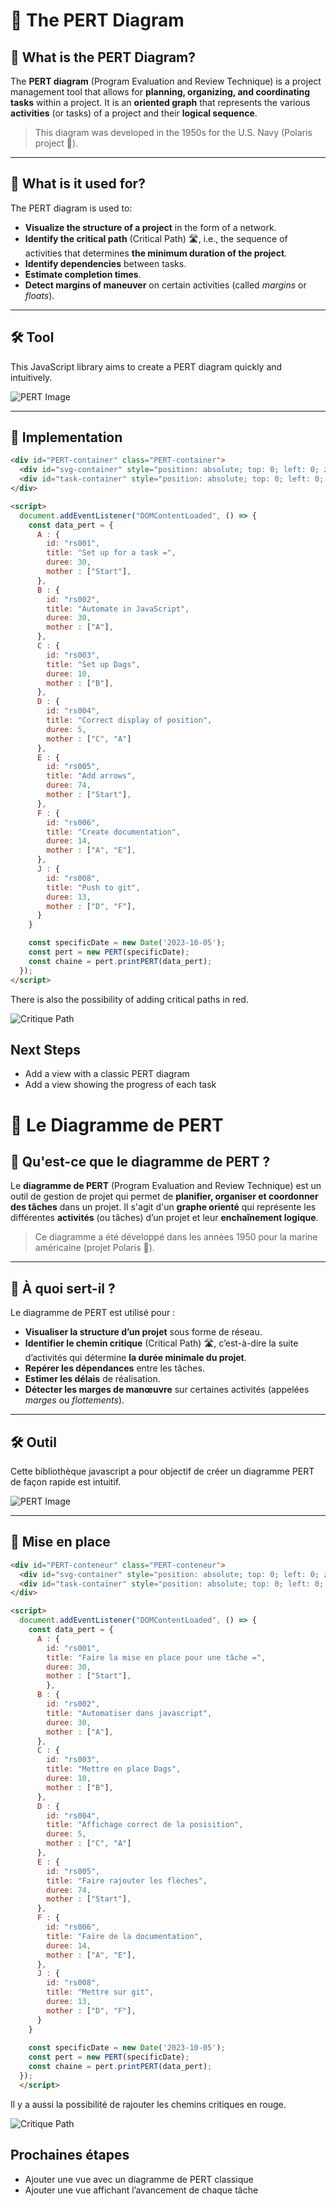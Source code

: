 # 📌 The PERT Diagram

## 🧠 What is the PERT Diagram?

The **PERT diagram** (Program Evaluation and Review Technique) is a project management tool that allows for **planning, organizing, and coordinating tasks** within a project. It is an **oriented graph** that represents the various **activities** (or tasks) of a project and their **logical sequence**.

> This diagram was developed in the 1950s for the U.S. Navy (Polaris project 🚀).

---

## 🎯 What is it used for?

The PERT diagram is used to:

* **Visualize the structure of a project** in the form of a network.
* **Identify the critical path** (Critical Path) 🛣️, i.e., the sequence of activities that determines **the minimum duration of the project**.
* **Identify dependencies** between tasks.
* **Estimate completion times**.
* **Detect margins of maneuver** on certain activities (called *margins* or *floats*).

---

## 🛠️ Tool

This JavaScript library aims to create a PERT diagram quickly and intuitively.

![PERT Image](./images/PERT_simple.png "First PERT")

---

## 🔎 Implementation

```html
<div id="PERT-container" class="PERT-container">
  <div id="svg-container" style="position: absolute; top: 0; left: 0; z-index: 1;"></div>
  <div id="task-container" style="position: absolute; top: 0; left: 0; z-index: 2;"></div>
</div>

<script>
  document.addEventListener("DOMContentLoaded", () => {
    const data_pert = {
      A : {
        id: "rs001",
        title: "Set up for a task =",
        duree: 30,
        mother : ["Start"],
      },
      B : {
        id: "rs002",
        title: "Automate in JavaScript",
        duree: 30,
        mother : ["A"],
      },
      C : {
        id: "rs003",
        title: "Set up Dags",
        duree: 10,
        mother : ["B"],
      },
      D : {
        id: "rs004",
        title: "Correct display of position",
        duree: 5,
        mother : ["C", "A"]
      },
      E : {
        id: "rs005",
        title: "Add arrows",
        duree: 74,
        mother : ["Start"],
      },
      F : {
        id: "rs006",
        title: "Create documentation",
        duree: 14,
        mother : ["A", "E"],
      },
      J : {
        id: "rs008",
        title: "Push to git",
        duree: 13,
        mother : ["D", "F"],
      }
    }

    const specificDate = new Date('2023-10-05');
    const pert = new PERT(specificDate);
    const chaine = pert.printPERT(data_pert);
  });
</script>
```

There is also the possibility of adding critical paths in red.

![Critique Path](./images/PERT_critique_path.png "Critique Path")

## Next Steps

- Add a view with a classic PERT diagram  
- Add a view showing the progress of each task


# 📌 Le Diagramme de PERT

## 🧠 Qu'est-ce que le diagramme de PERT ?

Le **diagramme de PERT** (Program Evaluation and Review Technique) est un outil de gestion de projet qui permet de **planifier, organiser et coordonner des tâches** dans un projet. Il s'agit d'un **graphe orienté** qui représente les différentes **activités** (ou tâches) d’un projet et leur **enchaînement logique**.

> Ce diagramme a été développé dans les années 1950 pour la marine américaine (projet Polaris 🚀).

---

## 🎯 À quoi sert-il ?

Le diagramme de PERT est utilisé pour :

* **Visualiser la structure d’un projet** sous forme de réseau.
* **Identifier le chemin critique** (Critical Path) 🛣️, c’est-à-dire la suite d’activités qui détermine **la durée minimale du projet**.
* **Repérer les dépendances** entre les tâches.
* **Estimer les délais** de réalisation.
* **Détecter les marges de manœuvre** sur certaines activités (appelées *marges* ou *flottements*).


---

## 🛠️ Outil

Cette bibliothèque javascript a pour objectif de créer un diagramme PERT de façon rapide est intuitif.

![PERT Image](./images/PERT_simple.png "Premier PERT")


---

## 🔎 Mise en place

```html
<div id="PERT-conteneur" class="PERT-conteneur">
  <div id="svg-container" style="position: absolute; top: 0; left: 0; z-index: 1;"></div>
  <div id="task-container" style="position: absolute; top: 0; left: 0; z-index: 2;"></div>
</div>

<script>
  document.addEventListener("DOMContentLoaded", () => {
    const data_pert = {
      A : {
        id: "rs001",
        title: "Faire la mise en place pour une tâche =",
        duree: 30,
        mother : ["Start"],
        },
      B : {
        id: "rs002",
        title: "Automatiser dans javascript",
        duree: 30,
        mother : ["A"],
      },
      C : {
        id: "rs003",
        title: "Mettre en place Dags",
        duree: 10,
        mother : ["B"],
      },
      D : {
        id: "rs004",
        title: "Affichage correct de la posisition",
        duree: 5,
        mother : ["C", "A"]
      },
      E : {
        id: "rs005",
        title: "Faire rajouter les flèches",
        duree: 74,
        mother : ["Start"],
      },
      F : {
        id: "rs006",
        title: "Faire de la documentation",
        duree: 14,
        mother : ["A", "E"],
      },
      J : {
        id: "rs008",
        title: "Mettre sur git",
        duree: 13,
        mother : ["D", "F"],
      }
    }
      
    const specificDate = new Date('2023-10-05');
    const pert = new PERT(specificDate);
    const chaine = pert.printPERT(data_pert);
  });
  </script>
```

Il y a aussi la possibilité de rajouter les chemins critiques en rouge. 

![Critique Path](./images/PERT_critique_path.png "Critique Path")

## Prochaines étapes

- Ajouter une vue avec un diagramme de PERT classique  
- Ajouter une vue affichant l’avancement de chaque tâche